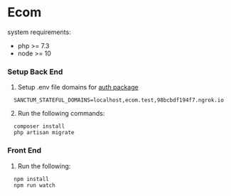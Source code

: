 # Ecom
system requirements:
- php >= 7.3
- node >= 10

### Setup Back End
1) Setup .env file domains for [auth package](https://laravel.com/docs/8.x/sanctum#spa-configuration)

```
  SANCTUM_STATEFUL_DOMAINS=localhost,ecom.test,98bcbdf194f7.ngrok.io
```

2) Run the following commands:   

```
  composer install
  php artisan migrate
```



### Front End
1) Run the following:

```
  npm install
  npm run watch
```    

